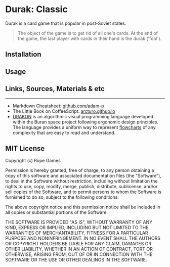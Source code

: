 Durak: Classic
==============

Durak is a card game that is popular in post-Soviet states.

> The object of the game is to get rid of all one's cards. At the end of
the game, the last player with cards in their hand is the durak ('fool').


Installation
------------

Usage
-----

## Links, Sources, Materials & etc
----------------------------------

- Markdown Cheatsheet: [github.com/adam-p](https://github.com/adam-p/markdown-here/wiki/Markdown-Cheatsheet)
- The Little Book on CoffeeScript: [arcturo.github.io](https://arcturo.github.io/library/coffeescript/index.html)
- [DRAKON](https://en.wikipedia.org/wiki/DRAKON) is an algorithmic
visual programming language developed within the Buran space project
following ergonomic design principles. The language provides a uniform
way to represent [flowcharts](https://en.wikipedia.org/wiki/Flowchart)
of any complexity that are easy to read and understand.


MIT License
-----------

Copyright (c) Rope Games

Permission is hereby granted, free of charge, to any person obtaining a copy
of this software and associated documentation files (the "Software"), to deal
in the Software without restriction, including without limitation the rights
to use, copy, modify, merge, publish, distribute, sublicense, and/or sell
copies of the Software, and to permit persons to whom the Software is
furnished to do so, subject to the following conditions:

The above copyright notice and this permission notice shall be included in all
copies or substantial portions of the Software.

THE SOFTWARE IS PROVIDED "AS IS", WITHOUT WARRANTY OF ANY KIND, EXPRESS OR
IMPLIED, INCLUDING BUT NOT LIMITED TO THE WARRANTIES OF MERCHANTABILITY,
FITNESS FOR A PARTICULAR PURPOSE AND NONINFRINGEMENT. IN NO EVENT SHALL THE
AUTHORS OR COPYRIGHT HOLDERS BE LIABLE FOR ANY CLAIM, DAMAGES OR OTHER
LIABILITY, WHETHER IN AN ACTION OF CONTRACT, TORT OR OTHERWISE, ARISING FROM,
OUT OF OR IN CONNECTION WITH THE SOFTWARE OR THE USE OR OTHER DEALINGS IN THE
SOFTWARE.
